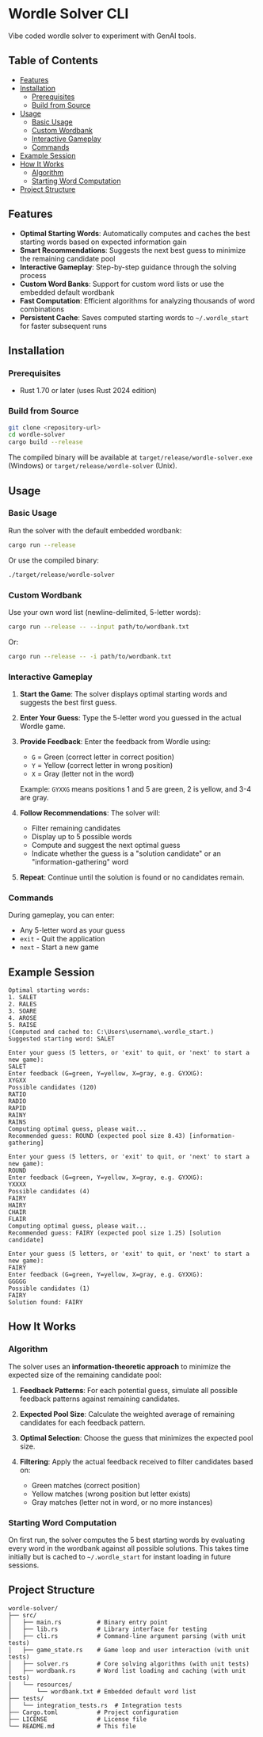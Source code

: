 # Wordle Solver CLI

Vibe coded wordle solver to experiment with GenAI tools.

## Table of Contents

- [Features](#features)
- [Installation](#installation)
  - [Prerequisites](#prerequisites)
  - [Build from Source](#build-from-source)
- [Usage](#usage)
  - [Basic Usage](#basic-usage)
  - [Custom Wordbank](#custom-wordbank)
  - [Interactive Gameplay](#interactive-gameplay)
  - [Commands](#commands)
- [Example Session](#example-session)
- [How It Works](#how-it-works)
  - [Algorithm](#algorithm)
  - [Starting Word Computation](#starting-word-computation)
- [Project Structure](#project-structure)

## Features

- **Optimal Starting Words**: Automatically computes and caches the best starting words based on expected information gain
- **Smart Recommendations**: Suggests the next best guess to minimize the remaining candidate pool
- **Interactive Gameplay**: Step-by-step guidance through the solving process
- **Custom Word Banks**: Support for custom word lists or use the embedded default wordbank
- **Fast Computation**: Efficient algorithms for analyzing thousands of word combinations
- **Persistent Cache**: Saves computed starting words to `~/.wordle_start` for faster subsequent runs

## Installation

### Prerequisites

- Rust 1.70 or later (uses Rust 2024 edition)

### Build from Source

```bash
git clone <repository-url>
cd wordle-solver
cargo build --release
```

The compiled binary will be available at `target/release/wordle-solver.exe` (Windows) or `target/release/wordle-solver` (Unix).

## Usage

### Basic Usage

Run the solver with the default embedded wordbank:

```bash
cargo run --release
```

Or use the compiled binary:

```bash
./target/release/wordle-solver
```

### Custom Wordbank

Use your own word list (newline-delimited, 5-letter words):

```bash
cargo run --release -- --input path/to/wordbank.txt
```

Or:

```bash
cargo run --release -- -i path/to/wordbank.txt
```

### Interactive Gameplay

1. **Start the Game**: The solver displays optimal starting words and suggests the best first guess.

2. **Enter Your Guess**: Type the 5-letter word you guessed in the actual Wordle game.

3. **Provide Feedback**: Enter the feedback from Wordle using:
   - `G` = Green (correct letter in correct position)
   - `Y` = Yellow (correct letter in wrong position)
   - `X` = Gray (letter not in the word)
   
   Example: `GYXXG` means positions 1 and 5 are green, 2 is yellow, and 3-4 are gray.

4. **Follow Recommendations**: The solver will:
   - Filter remaining candidates
   - Display up to 5 possible words
   - Compute and suggest the next optimal guess
   - Indicate whether the guess is a "solution candidate" or an "information-gathering" word

5. **Repeat**: Continue until the solution is found or no candidates remain.

### Commands

During gameplay, you can enter:
- Any 5-letter word as your guess
- `exit` - Quit the application
- `next` - Start a new game

## Example Session

```
Optimal starting words:
1. SALET
2. RALES
3. SOARE
4. AROSE
5. RAISE
(Computed and cached to: C:\Users\username\.wordle_start.)
Suggested starting word: SALET

Enter your guess (5 letters, or 'exit' to quit, or 'next' to start a new game):
SALET
Enter feedback (G=green, Y=yellow, X=gray, e.g. GYXXG):
XYGXX
Possible candidates (120)
RATIO
RADIO
RAPID
RAINY
RAINS
Computing optimal guess, please wait...
Recommended guess: ROUND (expected pool size 8.43) [information-gathering]

Enter your guess (5 letters, or 'exit' to quit, or 'next' to start a new game):
ROUND
Enter feedback (G=green, Y=yellow, X=gray, e.g. GYXXG):
YXXXX
Possible candidates (4)
FAIRY
HAIRY
CHAIR
FLAIR
Computing optimal guess, please wait...
Recommended guess: FAIRY (expected pool size 1.25) [solution candidate]

Enter your guess (5 letters, or 'exit' to quit, or 'next' to start a new game):
FAIRY
Enter feedback (G=green, Y=yellow, X=gray, e.g. GYXXG):
GGGGG
Possible candidates (1)
FAIRY
Solution found: FAIRY
```

## How It Works

### Algorithm

The solver uses an **information-theoretic approach** to minimize the expected size of the remaining candidate pool:

1. **Feedback Patterns**: For each potential guess, simulate all possible feedback patterns against remaining candidates.

2. **Expected Pool Size**: Calculate the weighted average of remaining candidates for each feedback pattern.

3. **Optimal Selection**: Choose the guess that minimizes the expected pool size.

4. **Filtering**: Apply the actual feedback received to filter candidates based on:
   - Green matches (correct position)
   - Yellow matches (wrong position but letter exists)
   - Gray matches (letter not in word, or no more instances)

### Starting Word Computation

On first run, the solver computes the 5 best starting words by evaluating every word in the wordbank against all possible solutions. This takes time initially but is cached to `~/.wordle_start` for instant loading in future sessions.

## Project Structure

```
wordle-solver/
├── src/
│   ├── main.rs          # Binary entry point
│   ├── lib.rs           # Library interface for testing
│   ├── cli.rs           # Command-line argument parsing (with unit tests)
│   ├── game_state.rs    # Game loop and user interaction (with unit tests)
│   ├── solver.rs        # Core solving algorithms (with unit tests)
│   ├── wordbank.rs      # Word list loading and caching (with unit tests)
│   └── resources/
│       └── wordbank.txt # Embedded default word list
├── tests/
│   └── integration_tests.rs  # Integration tests
├── Cargo.toml           # Project configuration
├── LICENSE              # License file
└── README.md            # This file
```

